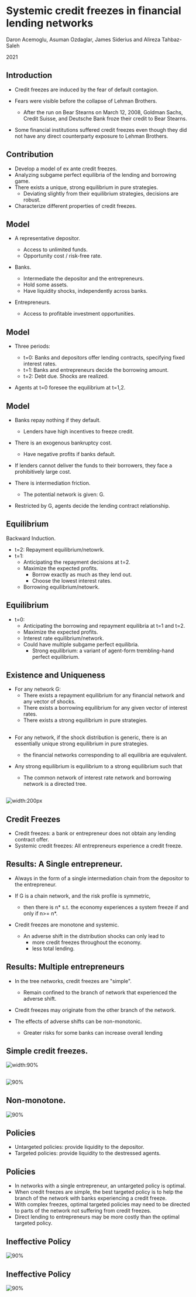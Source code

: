 <!--
theme: gaia
class:
 - invert
headingDivider: 2 
paginate: true
-->

<!--
_class:
 - lead
 - invert
-->

# Systemic credit freezes in financial lending networks

Daron Acemoglu, Asuman Ozdaglar, James Siderius and Alireza Tahbaz-Saleh

2021 

## Introduction
- Credit freezes are induced by the fear of default contagion.
 
- Fears were visible before the collapse of Lehman Brothers.
  - After the run on Bear Stearns on March 12, 2008, Goldman Sachs, Credit Suisse, and Deutsche Bank froze their credit to Bear Stearns.

- Some financial institutions suffered credit freezes even though they did not have any direct counterparty exposure to Lehman Brothers.
  
## Contribution
- Develop a model of ex ante credit freezes.
- Analyzing subgame perfect equilibria of the lending and borrowing game.
- There exists a unique, strong equilibrium in pure strategies.
  - Deviating slightly from their equilibrium strategies, decisions are robust.
- Characterize different properties of credit freezes. 

## Model

- A representative depositor.
  - Access to unlimited funds.
  - Opportunity cost / risk-free rate.
 
- Banks.
  - Intermediate the depositor and the entrepreneurs.
  - Hold some assets. 
  - Have liquidity shocks, independently across banks.

- Entrepreneurs.
  - Access to profitable investment opportunities.


## Model
- Three periods:
  - t=0: Banks and depositors offer lending contracts, specifying fixed interest rates.
  - t=1: Banks and entrepreneurs decide the borrowing amount.
  - t=2: Debt due. Shocks are realized. 

- Agents at t=0 foresee the equilibrium at t=1,2.

## Model
- Banks repay nothing if they default.
  - Lenders have high incentives to freeze credit.

- There is an exogenous bankruptcy cost.
  - Have negative profits if banks default.
  
- If lenders cannot deliver the funds to their borrowers, they face a prohibitively large cost.
  

- There is intermediation friction.
  - The potential network is given: G.
- Restricted by G, agents decide the lending contract relationship.


## Equilibrium
Backward Induction.
- t=2: Repayment equilibrium/netowrk.
- t=1: 
  - Anticipating the repayment decisions at t=2.
  - Maximize the expected profits. 
    - Borrow exactly as much as they lend out.
    - Choose the lowest interest rates.
  - Borrowing equilibrium/netowrk.

## Equilibrium
- t=0:
  - Anticipating the borrowing and repayment equilibria at t=1 and t=2.
  - Maximize the expected profits.
  - Interest rate equilibrium/network.
  - Could have multiple subgame perfect equilibria.
    - Strong equilibrium: a variant of agent-form trembling-hand perfect equilibrium.




## Existence and Uniqueness
- For any network G:
  - There exists a repayment equilibrium for any financial network and any vector of shocks.
  - There exists a borrowing equilibrium for any given vector of interest rates.
  - There exists a strong equilibrium in pure strategies. 


## 
- For any network, if the shock distribution is generic, there is an essentially unique strong equilibrium in pure strategies.
  - the financial networks corresponding to all equilibria are equivalent.

- Any strong equilibrium is equilibrium to a strong equilibrium such that 
  - The common network of interest rate network and borrowing network is a directed tree.

## 
![width:200px](img/directed_tree.png)

## Credit Freezes
- Credit freezes: a bank or entrepreneur does not obtain any lending contract offer.
- Systemic credit freezes: All entrepreneurs experience a credit freeze.




## Results: A Single entrepreneur.
- Always in the form of a single intermediation chain from the depositor to the entrepreneur.

- If G is a chain network, and the risk profile is symmetric,
  - then there is n* s.t. the economy experiences a system freeze if and only if n>= n*.

- Credit freezes are monotone and systemic.
  - An adverse shift in the distribution shocks can only lead to 
    - more credit freezes throughout the economy. 
    - less total lending.


## Results: Multiple entrepreneurs
- In the tree networks, credit freezes are "simple".
  -  Remain confined to the branch of network that experienced the adverse shift.

- Credit freezes may originate from the other branch of the network.

- The effects of adverse shifts can be non-monotonic.
  - Greater risks for some banks can increase overall lending

## Simple credit freezes.
![width:90%](img/simple_freezes.png)

## 
![90%](img/freeze_other_branch.png)

## Non-monotone.
![90%](img/Nonmonotone_2.png)


## Policies
- Untargeted policies: provide liquidity to the depositor.
- Targeted policies: provide liquidity to the destressed agents.

## Policies
- In networks with a single entrepreneur, an untargeted policy is optimal.
- When credit freezes are simple, the best targeted policy is to help the branch of the network with banks experiencing a credit freeze.
- With complex freezes, optimal targeted policies may need to be directed to parts of the network not suffering from credit freezes.
- Direct lending to entrepreneurs may be more costly than the optimal targeted policy.

## Ineffective Policy
![90%](img/freeze_other_branch.png)

## Ineffective Policy
![90%](img/ineffective_policy.png)
